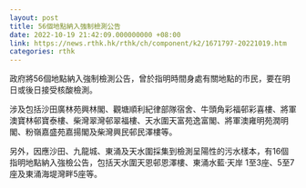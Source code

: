```yaml
---
layout: post
title: 56個地點納入強制檢測公告
date: 2022-10-19 21:42:09.000000000 +08:00
link: https://news.rthk.hk/rthk/ch/component/k2/1671797-20221019.htm
categories: rthk
---
```


政府將56個地點納入強制檢測公告，曾於指明時間身處有關地點的巿民，要在明日或後日接受核酸檢測。

涉及包括沙田廣林苑興林閣、觀塘順利紀律部隊宿舍、牛頭角彩福邨彩喜樓、將軍澳寶林邨寶泰樓、柴灣翠灣邨翠福樓、天水圍天富苑逸富閣、將軍澳雍明苑潤明閣、粉嶺嘉盛苑嘉揚閣及柴灣興民邨民澤樓等。

另外，因應沙田、九龍城、東涌及天水圍採集到檢測呈陽性的污水樣本，有16個指明地點納入強檢公告，包括天水圍天恩邨恩澤樓、東涌水藍‧天岸 1至3座、5至7座及東涌海堤灣畔5座等。
